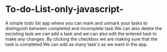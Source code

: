 # To-do-List-only-javascript-
A simple todo list app where you can mark and unmark your tasks to distinguish between completed and incomplete task.We can also delete the excisting task.we can add a task and we can also edit the entered task to make any changes .By clicking the checkbox we are making sure that the task is completed.We can add as many task's as we want in the app.
